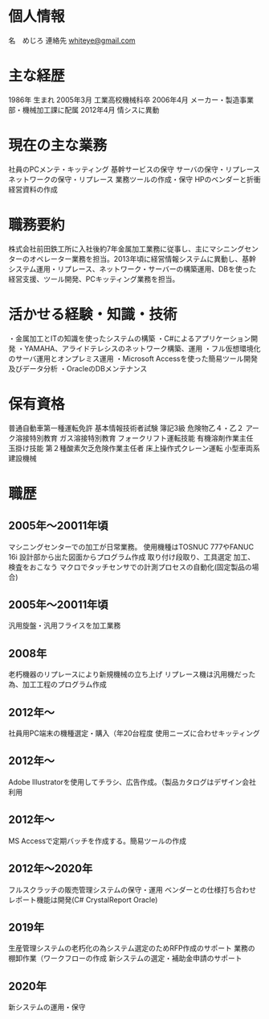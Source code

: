 # 個人情報
名　めじろ
連絡先 whiteye@gmail.com

# 主な経歴
1986年		生まれ
2005年3月	工業高校機械科卒
2006年4月	メーカー・製造事業部・機械加工課に配属
2012年4月	情シスに異動

# 現在の主な業務
社員のPCメンテ・キッティング
基幹サービスの保守
サーバの保守・リプレース
ネットワークの保守・リプレース
業務ツールの作成・保守
HPのベンダーと折衝
経営資料の作成


# 職務要約
株式会社前田鉄工所に入社後約7年金属加工業務に従事し、主にマシニングセンターのオペレーター業務を担当。2013年頃に経営情報システムに異動し、基幹システム運用・リプレース、ネットワーク・サーバーの構築運用、DBを使った経営支援、ツール開発、PCキッティング業務を担当。

# 活かせる経験・知識・技術
・金属加工とITの知識を使ったシステムの構築
・C#によるアプリケーション開発
・YAMAHA、アライドテレシスのネットワーク構築、運用
・フル仮想環境化のサーバ運用とオンプレミス運用
・Microsoft Accessを使った簡易ツール開発及びデータ分析
・OracleのDBメンテナンス

# 保有資格
普通自動車第一種運転免許
基本情報技術者試験
簿記3級
危険物乙４・乙２
アーク溶接特別教育
ガス溶接特別教育
フォークリフト運転技能
有機溶剤作業主任
玉掛け技能
第２種酸素欠乏危険作業主任者
床上操作式クレーン運転
小型車両系建設機械



# 職歴
## 2005年～20011年頃
マシニングセンターでの加工が日常業務。
使用機種はTOSNUC 777やFANUC 16i
設計部から出た図面からプログラム作成
取り付け段取り、工具選定
加工、検査をおこなう
マクロでタッチセンサでの計測プロセスの自動化(固定製品の場合)

## 2005年～20011年頃
汎用旋盤・汎用フライスを加工業務

## 2008年
老朽機器のリプレースにより新規機械の立ち上げ
リプレース機は汎用機だった為、加工工程のプログラム作成

## 2012年～
社員用PC端末の機種選定・購入（年20台程度
使用ニーズに合わせキッティング

## 2012年～
Adobe Illustratorを使用してチラシ、広告作成。（製品カタログはデザイン会社利用

## 2012年～
MS Accessで定期バッチを作成する。簡易ツールの作成

## 2012年～2020年
フルスクラッチの販売管理システムの保守・運用
ベンダーとの仕様打ち合わせ
レポート機能は開発(C# CrystalReport Oracle)

## 2019年
生産管理システムの老朽化の為システム選定のためRFP作成のサポート
業務の棚卸作業（ワークフローの作成
新システムの選定・補助金申請のサポート

## 2020年
新システムの運用・保守

